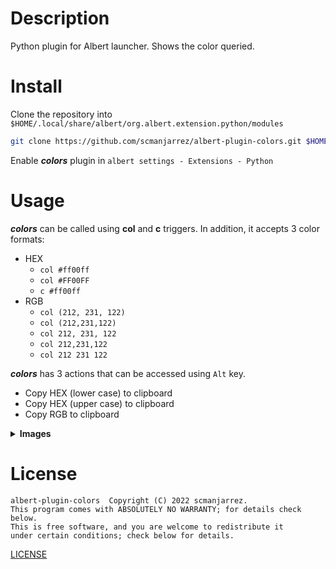 # Description
Python plugin for Albert launcher. Shows the color queried.

# Install
Clone the repository into
`$HOME/.local/share/albert/org.albert.extension.python/modules`
```bash
git clone https://github.com/scmanjarrez/albert-plugin-colors.git $HOME/.local/share/albert/org.albert.extension.python/modules/colors
````

Enable **_colors_** plugin in `albert settings - Extensions - Python`

# Usage
**_colors_** can be called using **col** and **c** triggers. In addition,
it accepts 3 color formats:
- HEX
  - `col #ff00ff`
  - `col #FF00FF`
  - `c #ff00ff`
- RGB
  - `col (212, 231, 122)`
  - `col (212,231,122)`
  - `col 212, 231, 122`
  - `col 212,231,122`
  - `col 212 231 122`

**_colors_** has 3 actions that can be accessed using `Alt` key.
- Copy HEX (lower case) to clipboard
- Copy HEX (upper case) to clipboard
- Copy RGB to clipboard

<details>
<summary><b>Images</b></summary>
    <a href="http://i.imgur.com/Ddw1txs.png">
        <img src="http://imgur.com/Ddw1txsl.png" />
    </a>
    <a href="http://i.imgur.com/udkWJ9Z.png">
        <img src="http://imgur.com/udkWJ9Zl.png" />
    </a>
</details>


# License
    albert-plugin-colors  Copyright (C) 2022 scmanjarrez.
    This program comes with ABSOLUTELY NO WARRANTY; for details check below.
    This is free software, and you are welcome to redistribute it
    under certain conditions; check below for details.

[LICENSE](https://github.com/scmanjarrez/albert-plugin-colors/blob/master/LICENSE)
